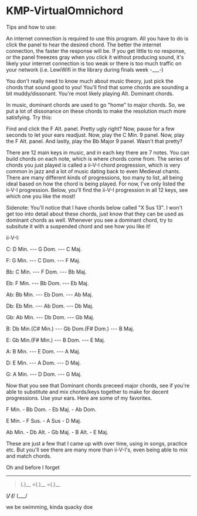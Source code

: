 # KMP-VirtualOmnichord

Tips and how to use: 

An internet connection is required to use this program. All you have to do is click the panel to hear the desired chord. The better the internet connection, the faster the response will be. If you get little to no response, or the panel freeezes gray when you click it without producing sound, it's likely your internet connection is too weak or there is too much traffic on your network (i.e. LewiWifi in the library during finals week -___-) 

You don't really need to know much about music theory, just pick the chords that sound good to you! You'll find that some chords are sounding a bit muddy/dissonant. You're most likely playing Alt. Dominant chords. 

In music, dominant chords are used to go "home" to major chords. So, we put a lot of dissonance on these chords to make the resolution much more satisfying. Try this: 


Find and click the F Alt. panel. Pretty ugly right? Now, pause for a few seconds to let your ears readjust. Now, play the C Min. 9 panel. Now, play the F Alt. panel. And lastly, play the Bb Major 9 panel. Wasn't that pretty? 


There are 12 main keys in music, and in each key there are 7 notes. You can build chords on each note, which is where chords come from. The series of chords you just played is called a ii-V-I chord progression, which is very common in jazz and a lot of music dating back to even Medieval chants. There are many different kinds of progressions, too many to list, all being ideal based on how the chord is being played. For now, I've only listed the ii-V-I progression. Below, you'll find the ii-V-I progression in all 12 keys, see which one you like the most! 


Sidenote: You'll notice that I have chords below called "X Sus 13". I won't get too into detail about these chords, just know that they can be used as dominant chords as well. Whenever you see a dominant chord, try to subsitute it with a suspended chord and see how you like it!



ii-V-I: 


C: D Min. --- G Dom. --- C Maj. 


F: G Min. --- C Dom. --- F Maj. 


Bb: C Min. --- F Dom. --- Bb Maj. 


Eb: F Min. --- Bb Dom. --- Eb Maj. 


Ab: Bb Min. --- Eb Dom. --- Ab Maj. 


Db: Eb Min. --- Ab Dom. --- Db Maj. 


Gb: Ab Min. --- Db Dom. --- Gb Maj.


B: Db Min.(C# Min.) --- Gb Dom.(F# Dom.) --- B Maj. 


E: Gb Min.(F# Min.) --- B Dom. --- E Maj. 


A: B Min. --- E Dom. --- A Maj. 


D: E Min. --- A Dom. --- D Maj. 


G: A Min. --- D Dom. --- G Maj. 



Now that you see that Dominant chords preceed major chords, see if you're able to substitute and mix chords/keys together to make for decent progressions. Use your ears. Here are some of my favorites. 


F Min. - Bb Dom. - Eb Maj. - Ab Dom. 


E Min. - F Sus. - A Sus - D Maj. 


Ab Min. - Db Alt. - Gb Maj. - B Alt. - E Maj. 


These are just a few that I came up with over time, using in songs, practice etc. But you'll see there are many more than ii-V-I's, even being able to mix and match chords. 



Oh and before I forget 


  _      _      _
  
  
  
>(.)__ <(.)__ =(.)__



 (___/  (___/  (___/  
 
 
 
 
 we be swimming, kinda quacky doe
